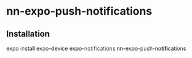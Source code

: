 # nn-expo-push-notifications

## Installation
expo install expo-device expo-notifications nn-expo-push-notifications